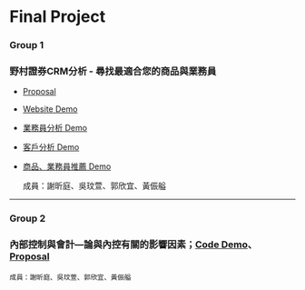 # Final Project

### Group 1
### 野村證券CRM分析 - 尋找最適合您的商品與業務員
- [Proposal](https://docs.google.com/presentation/d/1f3sx5IF9cK8EajYkvqwDgt-anPMt7QXHqoPxgaTViqA/edit#slide=id.p)
- [Website Demo](https://codepen.io/kuosheena/debug/REgaEz/auth)
- [業務員分析 Demo](https://github.com/hsiehkl/nomurafunds_CRM/blob/master/wws/nomurafunds_CRM_1225.ipynb)
- [客戶分析 Demo](https://github.com/hsiehkl/nomurafunds_CRM/blob/master/1229%20-%20%E5%AE%A2%E6%88%B6%E5%88%86%E6%9E%90%E5%92%8C%E9%9B%B7%E9%81%94%E5%9C%96%E6%9C%80%E6%96%B0.ipynb)
- [商品、業務員推薦 Demo](https://github.com/hsiehkl/nomurafunds_CRM/blob/master/hsiehkl/nomurafunds_CRM.ipynb)

    成員：謝昕庭、吳玟萱、郭欣宜、黃侲艗
---------------------------------------

### Group 2
### 內部控制與會計—論與內控有關的影響因素；[Code Demo](https://github.com/kevinkevin556/STASD/blob/master/week%209/%E5%85%A7%E9%83%A8%E6%8E%A7%E5%88%B6.ipynb)、[Proposal](https://github.com/kevinkevin556/STASD/raw/master/week%209/kaggle_group2.pptx)

    成員：謝昕庭、吳玟萱、郭欣宜、黃侲艗
